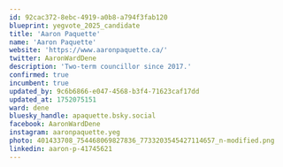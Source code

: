 ```yaml
---
id: 92cac372-8ebc-4919-a0b8-a794f3fab120
blueprint: yegvote_2025_candidate
title: 'Aaron Paquette'
name: 'Aaron Paquette'
website: 'https://www.aaronpaquette.ca/'
twitter: AaronWardDene
description: 'Two-term councillor since 2017.'
confirmed: true
incumbent: true
updated_by: 9c6b6866-e047-4568-b3f4-71623caf17dd
updated_at: 1752075151
ward: dene
bluesky_handle: apaquette.bsky.social
facebook: AaronWardDene
instagram: aaronpaquette.yeg
photo: 401433708_754468069827836_7733203545427114657_n-modified.png
linkedin: aaron-p-41745621
---
```

